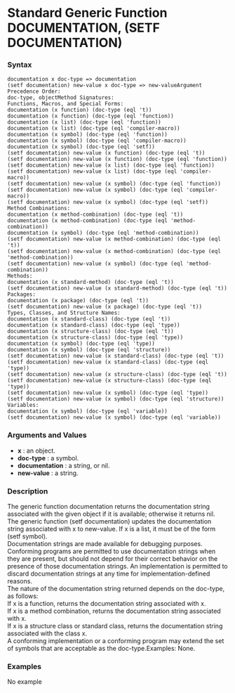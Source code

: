 <!-- Generated on 05/10/2020 by https://github.com/anto2oo/clhs-evolved -->

# Standard Generic Function DOCUMENTATION, (SETF DOCUMENTATION)

### Syntax
`documentation x doc-type => documentation`  
`(setf documentation) new-value x doc-type => new-valueArgument Precedence Order:`  
`doc-type, objectMethod Signatures:`  
`Functions, Macros, and Special Forms:`  
`documentation (x function) (doc-type (eql 't))`  
`documentation (x function) (doc-type (eql 'function))`  
`documentation (x list) (doc-type (eql 'function))`  
`documentation (x list) (doc-type (eql 'compiler-macro))`  
`documentation (x symbol) (doc-type (eql 'function))`  
`documentation (x symbol) (doc-type (eql 'compiler-macro))`  
`documentation (x symbol) (doc-type (eql 'setf))`  
`(setf documentation) new-value (x function) (doc-type (eql 't))`  
`(setf documentation) new-value (x function) (doc-type (eql 'function))`  
`(setf documentation) new-value (x list) (doc-type (eql 'function))`  
`(setf documentation) new-value (x list) (doc-type (eql 'compiler-macro))`  
`(setf documentation) new-value (x symbol) (doc-type (eql 'function))`  
`(setf documentation) new-value (x symbol) (doc-type (eql 'compiler-macro))`  
`(setf documentation) new-value (x symbol) (doc-type (eql 'setf))`  
`Method Combinations:`  
`documentation (x method-combination) (doc-type (eql 't))`  
`documentation (x method-combination) (doc-type (eql 'method-combination))`  
`documentation (x symbol) (doc-type (eql 'method-combination))`  
`(setf documentation) new-value (x method-combination) (doc-type (eql 't))`  
`(setf documentation) new-value (x method-combination) (doc-type (eql 'method-combination))`  
`(setf documentation) new-value (x symbol) (doc-type (eql 'method-combination))`  
`Methods:`  
`documentation (x standard-method) (doc-type (eql 't))`  
`(setf documentation) new-value (x standard-method) (doc-type (eql 't))`  
`Packages:`  
`documentation (x package) (doc-type (eql 't))`  
`(setf documentation) new-value (x package) (doc-type (eql 't))`  
`Types, Classes, and Structure Names:`  
`documentation (x standard-class) (doc-type (eql 't))`  
`documentation (x standard-class) (doc-type (eql 'type))`  
`documentation (x structure-class) (doc-type (eql 't))`  
`documentation (x structure-class) (doc-type (eql 'type))`  
`documentation (x symbol) (doc-type (eql 'type))`  
`documentation (x symbol) (doc-type (eql 'structure))`  
`(setf documentation) new-value (x standard-class) (doc-type (eql 't))`  
`(setf documentation) new-value (x standard-class) (doc-type (eql 'type))`  
`(setf documentation) new-value (x structure-class) (doc-type (eql 't))`  
`(setf documentation) new-value (x structure-class) (doc-type (eql 'type))`  
`(setf documentation) new-value (x symbol) (doc-type (eql 'type))`  
`(setf documentation) new-value (x symbol) (doc-type (eql 'structure))`  
`Variables:`  
`documentation (x symbol) (doc-type (eql 'variable))`  
`(setf documentation) new-value (x symbol) (doc-type (eql 'variable))`  


### Arguments and Values
- **x** : an object.   
- **doc-type** : a symbol.   
- **documentation** : a string, or nil.   
- **new-value** : a string.   


### Description
The generic function documentation returns the documentation string associated with the given object if it is available; otherwise it returns nil.  
The generic function (setf documentation) updates the documentation string associated with x to new-value. If x is a list, it must be of the form (setf symbol).  
Documentation strings are made available for debugging purposes. Conforming programs are permitted to use documentation strings when they are present, but should not depend for their correct behavior on the presence of those documentation strings. An implementation is permitted to discard documentation strings at any time for implementation-defined reasons.  
The nature of the documentation string returned depends on the doc-type, as follows:  
If x is a function, returns the documentation string associated with x.  
If x is a method combination, returns the documentation string associated with x.  
If x is a structure class or standard class, returns the documentation string associated with the class x.  
A conforming implementation or a conforming program may extend the set of symbols that are acceptable as the doc-type.Examples: None.



### Examples
No example  

